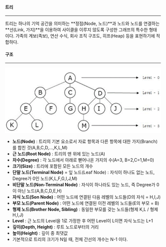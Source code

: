 #### 트리

---

트리는 하나의 기억 공간을 의미하는 **정점(Node, 노드)**과 노드와 노드를 연결하는 **선(Link, 가지)**을 이용하여 사이클을 이루지 않도록 구성한 그래프의 특수한 형태이다. 가족의 계보(족보), 연산 수식, 회사 조직 구조도, 히프(Heap) 등을 표현하기에 적합하다.





#### 구조

---

![image-20220117132618997](assets/tree/image-20220117132618997.png)





- **노드(Node)** : 트리의 기본 요소로서 자료 항목과 다른 항목에 대한 가지(Branch)를 합친 것(A,B,C,D,...,K,L,M)
- **근 노드(Root Node)** : 트리의 맨 위에 있는 노드(A)
- **차수(Degree)** : 각 노드에서 아래로 뻗어나온 가지의 수(A=3, B=2,C=1,M=0)
- **크기(Size)** : 트리에 포함된 모든 노드의 개수
- **단말 노드(Terminal Node)** = 잎 노드(Leaf Node) : 자식이 하나도 없는 노드, Degree가 0인 노드(K,L,F,G,I,J,M)
- **비단말 노드(Non-Terminal Node)** : 자식이 하나라도 있는 노드, 즉 Degree가 0이 아닌 노드(A,B,C,D,E,H)
- **자식 노드(Son Node)** : 어떤 노드에 연결된 다음 레벨의 노드들(D의 자식 = H,I,J)
- **부모 노드(Parent Node)** : 어떤 노드에 연결된 이전 레벨의 노드들(E의 부모 = B)
- **형제 노드(Brother Node, Sibling)** : 동일한 부모를 갖는 노드들(형제 K,L / 형제 H,I,J)
- **Level** : 근 노드의 Level을 1로 가정한 후 어떤 Level이 L이면 자식 노드는 L+1
- **깊이(Depth, Height)** : 루트 노드로부터의 거리
- **높이(Height)** : 깊이 중 최댓값
- 기본적으로 트리의 크기가 N일 때, 전체 간선의 개수는 N-1 이다.